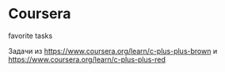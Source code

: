 # Coursera
favorite tasks

Задачи из https://www.coursera.org/learn/c-plus-plus-brown и https://www.coursera.org/learn/c-plus-plus-red
